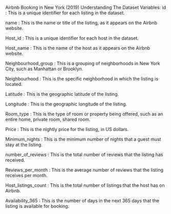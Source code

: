 Airbnb Booking in New York (2019)
Understanding The Dataset Variables:
id : This is a unique identifier for each listing in the dataset.

name : This is the name or title of the listing, as it appears on the Airbnb website.

Host_id : This is a unique identifier for each host in the dataset.

Host_name : This is the name of the host as it appears on the Airbnb website.

Neighbourhood_group : This is a grouping of neighborhoods in New York City, such as Manhattan or Brooklyn.

Neighbourhood : This is the specific neighborhood in which the listing is located.

Latitude : This is the geographic latitude of the listing.

Longitude : This is the geographic longitude of the listing.

Room_type : This is the type of room or property being offered, such as an entire home, private room, shared room.

Price : This is the nightly price for the listing, in US dollars.

Minimum_nights : This is the minimum number of nights that a guest must stay at the listing.

number_of_reviews : This is the total number of reviews that the listing has received.

Reviews_per_month : This is the average number of reviews that the listing receives per month.

Host_listings_count : This is the total number of listings that the host has on Airbnb.

Availability_365 : This is the number of days in the next 365 days that the listing is available for booking.
